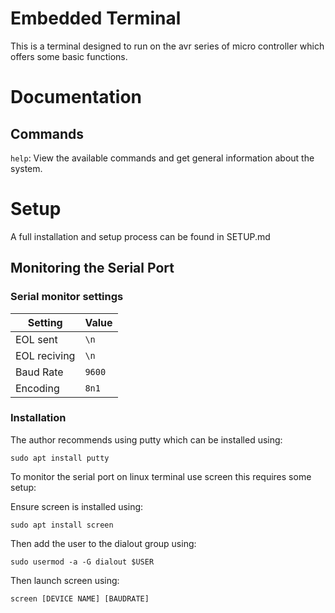 # Embedded Terminal

This is a terminal designed to run on the avr series of micro controller which offers some basic functions.

# Documentation
## Commands

`help`: View the available commands and get general information about the system.

# Setup

A full installation and setup process can be found in SETUP.md

## Monitoring the Serial Port
### Serial monitor settings

| Setting | Value |
| ------ | --------- |
| EOL sent | `\n` |
| EOL reciving | `\n` |
| Baud Rate | `9600` |
| Encoding | `8n1` |

### Installation
The author recommends using putty which can be installed using:
```
sudo apt install putty
```

To monitor the serial port on linux terminal use screen this requires some setup:

Ensure screen is installed using:

```
sudo apt install screen
```

Then add the user to the dialout group using:

```
sudo usermod -a -G dialout $USER
```

Then launch screen using:

```
screen [DEVICE NAME] [BAUDRATE]
```
